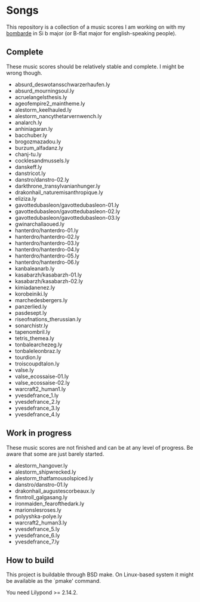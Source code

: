 Songs
=====

This repository is a collection of a music scores I am working on with
my [bombarde][1] in Si b major (or B-flat major for english-speaking
people).

Complete
--------

These music scores should be relatively stable and complete. I might
be wrong though.

* absurd_deswotansschwarzerhaufen.ly
* absurd_mourningsoul.ly
* acruelangelsthesis.ly
* ageofempire2_maintheme.ly
* alestorm_keelhauled.ly
* alestorm_nancythetarvernwench.ly
* analarch.ly
* anhiniagaran.ly
* bacchuber.ly
* brogozmazadou.ly
* burzum_alfadanz.ly
* chanj-tu.ly
* cocklesandmussels.ly
* danskeff.ly
* danstricot.ly
* danstro/danstro-02.ly
* darkthrone_transylvanianhunger.ly
* drakonhail_naturemisanthropique.ly
* eliziza.ly
* gavottedubasleon/gavottedubasleon-01.ly
* gavottedubasleon/gavottedubasleon-02.ly
* gavottedubasleon/gavottedubasleon-03.ly
* gwinarchallaoued.ly
* hanterdro/hanterdro-01.ly
* hanterdro/hanterdro-02.ly
* hanterdro/hanterdro-03.ly
* hanterdro/hanterdro-04.ly
* hanterdro/hanterdro-05.ly
* hanterdro/hanterdro-06.ly
* kanbaleanarb.ly
* kasabarzh/kasabarzh-01.ly
* kasabarzh/kasabarzh-02.ly
* kimiadanenez.ly
* korobeiniki.ly
* marchedesbergers.ly
* panzerlied.ly
* pasdesept.ly
* riseofnations_therussian.ly
* sonarchistr.ly
* tapenombril.ly
* tetris_themea.ly
* tonbalearchezeg.ly
* tonbaleleonbraz.ly
* tourdion.ly
* troiscoupdtalon.ly
* valse.ly
* valse_ecossaise-01.ly
* valse_ecossaise-02.ly
* warcraft2_human1.ly
* yvesdefrance_1.ly
* yvesdefrance_2.ly
* yvesdefrance_3.ly
* yvesdefrance_4.ly

Work in progress
----------------

These music scores are not finished and can be at any level of progress.
Be aware that some are just barely started.

* alestorm_hangover.ly
* alestorm_shipwrecked.ly
* alestorm_thatfamousolspiced.ly
* danstro/danstro-01.ly
* drakonhail_augustescorbeaux.ly
* finntroll_galgasang.ly
* ironmaiden_fearofthedark.ly
* marionslesroses.ly
* polyyshka-polye.ly
* warcraft2_human3.ly
* yvesdefrance_5.ly
* yvesdefrance_6.ly
* yvesdefrance_7.ly

How to build
------------

This project is buildable through BSD make. On Linux-based system it
might be available as the `pmake' command.

You need Lilypond >= 2.14.2.

[1]: https://en.wikipedia.org/wiki/Bombard_%28music%29
